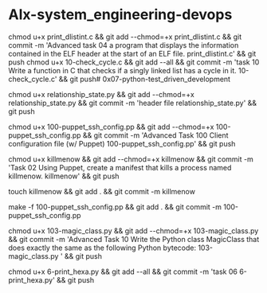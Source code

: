 # Alx-system_engineering-devops

chmod u+x print_dlistint.c && git add --chmod=+x print_dlistint.c && git commit -m 'Advanced task 04 a program that displays the information contained in the ELF header at the start of an ELF file. print_dlistint.c' && git push
chmod u+x 10-check_cycle.c && git add --all && git commit -m 'task 10 Write a function in C that checks if a singly linked list has a cycle in it. 10-check_cycle.c' && git push# 0x07-python-test_driven_development

chmod u+x relationship_state.py && git add --chmod=+x relationship_state.py && git commit -m 'header file relationship_state.py' && git push

chmod u+x 100-puppet_ssh_config.pp && git add --chmod=+x 100-puppet_ssh_config.pp && git commit -m 'Advanced Task 100 Client configuration file (w/ Puppet) 100-puppet_ssh_config.pp' && git push

chmod u+x killmenow && git add --chmod=+x killmenow && git commit -m 'Task 02 Using Puppet, create a manifest that kills a process named killmenow. killmenow' && git push

touch killmenow && git add . && git commit -m killmenow

make -f 100-puppet_ssh_config.pp && git add . && git commit -m 100-puppet_ssh_config.pp

chmod u+x 103-magic_class.py && git add --chmod=+x 103-magic_class.py && git commit -m 'Advanced Task 10 Write the Python class MagicClass that does exactly the same as the following Python bytecode: 103-magic_class.py ' && git push

chmod u+x 6-print_hexa.py && git add --all && git commit -m 'task 06 6-print_hexa.py' && git push
